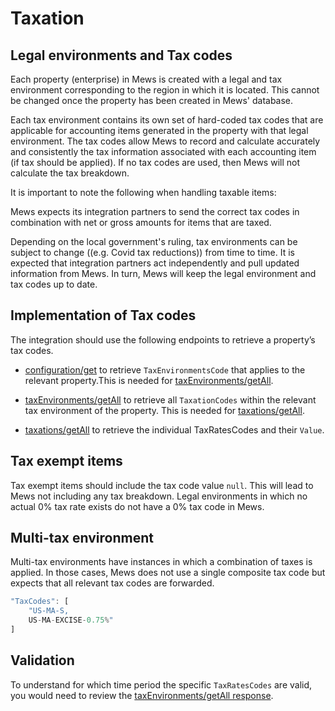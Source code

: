 # Taxation

## Legal environments and Tax codes


Each property (enterprise) in Mews is created with a legal and tax environment corresponding to the region in which it is located. This cannot be changed once the property has been created in Mews' database. 

Each tax environment contains its own set of hard-coded tax codes that are applicable for accounting items generated in the property with that legal environment. The tax codes allow Mews to record and calculate accurately and consistently the tax information associated with each accounting item (if tax should be applied). If no tax codes are used, then Mews will not calculate the tax breakdown. 

It is important to note the following when handling taxable items:

Mews expects its integration partners to send the correct tax codes in combination with net or gross amounts for items that are taxed.

Depending on the local government's ruling, tax environments can be subject to change ((e.g. Covid tax reductions)) from time to time. It is expected that integration partners act independently and pull updated information from Mews. In turn, Mews will keep the legal environment and tax codes up to date. 

## Implementation of Tax codes 

The integration should use the following endpoints to retrieve a property’s tax codes.  

* [configuration/get](../operations/configuration.md#get-configuration) to retrieve `TaxEnvironmentsCode` that applies to the relevant property.This is needed for [taxEnvironments/getAll](../operations/configuration.md#get-all-tax-environments).

* [taxEnvironments/getAll](../operations/configuration.md#get-all-tax-environments) to retrieve all `TaxationCodes` within the relevant tax environment of the property. This is needed for [taxations/getAll](../operations/configuration.md#get-all-taxations).

* [taxations/getAll](../operations/configuration.md#get-all-taxations) to retrieve the individual TaxRatesCodes and their `Value`. 



## Tax exempt items

Tax exempt items should include the tax code value `null`. This will lead to Mews not including any tax breakdown. Legal environments in which no actual 0% tax rate exists do not have a 0% tax code in Mews.  

## Multi-tax environment

Multi-tax environments have instances in which a combination of taxes is applied. In those cases, Mews does not use a single composite tax code but expects that all relevant tax codes are forwarded.  

```javascript
"TaxCodes": [ 
    "US-MA-S, 
    US-MA-EXCISE-0.75%" 
]
```

## Validation

To understand for which time period the specific `TaxRatesCodes` are valid, you would need to review the [taxEnvironments/getAll response](../operations/configuration#response-3). 
